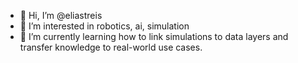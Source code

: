 - 👋 Hi, I’m @eliastreis
- 👀 I’m interested in robotics, ai, simulation
- 🌱 I’m currently learning how to link simulations to data layers and transfer knowledge to real-world use cases.

<!---
eliastreis/eliastreis is a ✨ special ✨ repository because its `README.md` (this file) appears on your GitHub profile.
You can click the Preview link to take a look at your changes.
--->
